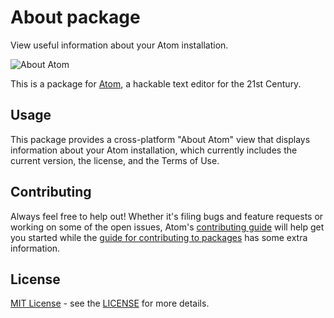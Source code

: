 # About package

View useful information about your Atom installation.

![About Atom](https://cloud.githubusercontent.com/assets/16760489/19395499/69bbb780-922d-11e6-9779-2b8327027ea5.png)

This is a package for [Atom](https://atom.io), a hackable text editor for the 21st Century.

## Usage

This package provides a cross-platform "About Atom" view that displays information about your Atom installation, which currently includes the current version, the license, and the Terms of Use.

## Contributing

Always feel free to help out! Whether it's filing bugs and feature requests or working on some of the open issues, Atom's [contributing guide](https://github.com/atom/atom/blob/master/CONTRIBUTING.md) will help get you started while the [guide for contributing to packages](https://github.com/atom/atom/blob/master/docs/contributing-to-packages.md) has some extra information.

## License

[MIT License](https://opensource.org/licenses/MIT) - see the [LICENSE](https://github.com/atom/about/blob/master/LICENSE.md) for more details.

